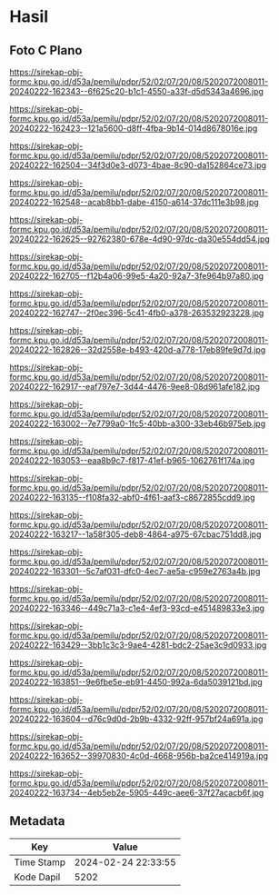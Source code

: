 # Hasil

## Foto C Plano

https://sirekap-obj-formc.kpu.go.id/d53a/pemilu/pdpr/52/02/07/20/08/5202072008011-20240222-162343--6f625c20-b1c1-4550-a33f-d5d5343a4696.jpg

https://sirekap-obj-formc.kpu.go.id/d53a/pemilu/pdpr/52/02/07/20/08/5202072008011-20240222-162423--121a5600-d8ff-4fba-9b14-014d8678016e.jpg

https://sirekap-obj-formc.kpu.go.id/d53a/pemilu/pdpr/52/02/07/20/08/5202072008011-20240222-162504--34f3d0e3-d073-4bae-8c90-da152864ce73.jpg

https://sirekap-obj-formc.kpu.go.id/d53a/pemilu/pdpr/52/02/07/20/08/5202072008011-20240222-162548--acab8bb1-dabe-4150-a614-37dc111e3b98.jpg

https://sirekap-obj-formc.kpu.go.id/d53a/pemilu/pdpr/52/02/07/20/08/5202072008011-20240222-162625--92762380-678e-4d90-97dc-da30e554dd54.jpg

https://sirekap-obj-formc.kpu.go.id/d53a/pemilu/pdpr/52/02/07/20/08/5202072008011-20240222-162705--f12b4a06-99e5-4a20-92a7-3fe964b97a80.jpg

https://sirekap-obj-formc.kpu.go.id/d53a/pemilu/pdpr/52/02/07/20/08/5202072008011-20240222-162747--2f0ec396-5c41-4fb0-a378-263532923228.jpg

https://sirekap-obj-formc.kpu.go.id/d53a/pemilu/pdpr/52/02/07/20/08/5202072008011-20240222-162826--32d2558e-b493-420d-a778-17eb89fe9d7d.jpg

https://sirekap-obj-formc.kpu.go.id/d53a/pemilu/pdpr/52/02/07/20/08/5202072008011-20240222-162917--eaf797e7-3d44-4476-9ee8-08d961afe182.jpg

https://sirekap-obj-formc.kpu.go.id/d53a/pemilu/pdpr/52/02/07/20/08/5202072008011-20240222-163002--7e7799a0-1fc5-40bb-a300-33eb46b975eb.jpg

https://sirekap-obj-formc.kpu.go.id/d53a/pemilu/pdpr/52/02/07/20/08/5202072008011-20240222-163053--eaa8b9c7-f817-41ef-b965-1062761f174a.jpg

https://sirekap-obj-formc.kpu.go.id/d53a/pemilu/pdpr/52/02/07/20/08/5202072008011-20240222-163135--f108fa32-abf0-4f61-aaf3-c8672855cdd9.jpg

https://sirekap-obj-formc.kpu.go.id/d53a/pemilu/pdpr/52/02/07/20/08/5202072008011-20240222-163217--1a58f305-deb8-4864-a975-67cbac751dd8.jpg

https://sirekap-obj-formc.kpu.go.id/d53a/pemilu/pdpr/52/02/07/20/08/5202072008011-20240222-163301--5c7af031-dfc0-4ec7-ae5a-c959e2763a4b.jpg

https://sirekap-obj-formc.kpu.go.id/d53a/pemilu/pdpr/52/02/07/20/08/5202072008011-20240222-163346--449c71a3-c1e4-4ef3-93cd-e451489833e3.jpg

https://sirekap-obj-formc.kpu.go.id/d53a/pemilu/pdpr/52/02/07/20/08/5202072008011-20240222-163429--3bb1c3c3-9ae4-4281-bdc2-25ae3c9d0933.jpg

https://sirekap-obj-formc.kpu.go.id/d53a/pemilu/pdpr/52/02/07/20/08/5202072008011-20240222-163851--9e6fbe5e-eb91-4450-992a-6da5039121bd.jpg

https://sirekap-obj-formc.kpu.go.id/d53a/pemilu/pdpr/52/02/07/20/08/5202072008011-20240222-163604--d76c9d0d-2b9b-4332-92ff-957bf24a691a.jpg

https://sirekap-obj-formc.kpu.go.id/d53a/pemilu/pdpr/52/02/07/20/08/5202072008011-20240222-163652--39970830-4c0d-4668-956b-ba2ce414919a.jpg

https://sirekap-obj-formc.kpu.go.id/d53a/pemilu/pdpr/52/02/07/20/08/5202072008011-20240222-163734--4eb5eb2e-5905-449c-aee6-37f27acacb6f.jpg


## Metadata

| Key        | Value               |
| ---------- | ------------------- |
| Time Stamp | 2024-02-24 22:33:55 |
| Kode Dapil | 5202                |



